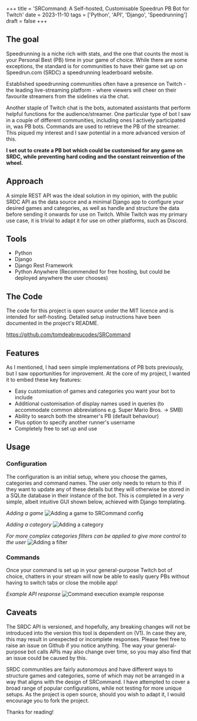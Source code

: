 +++
title = 'SRCommand: A Self-hosted, Customisable Speedrun PB Bot for Twitch'
date = 2023-11-10
tags = ['Python', 'API', 'Django', 'Speedrunning']
draft = false
+++

## The goal
Speedrunning is a niche rich with stats, and the one that counts the most is your Personal Best (PB) time in your game of choice. While there are some exceptions, the standard is for communities to have their game set up on Speedrun.com (SRDC) a speedrunning leaderboard website. 

Established speedrunning communities often have a presence on Twitch - the leading live-streaming platform - where viewers will cheer on their favourite streamers from the sidelines via the chat.

Another staple of Twitch chat is the bots, automated assistants that perform helpful functions for the audience/streamer. One particular type of bot I saw in a couple of different communities, including ones I actively participated in, was PB bots. Commands are used to retrieve the PB of the streamer. This piqued my interest and I saw potential in a more advanced version of this.

**I set out to create a PB bot which could be customised for any game on SRDC, while preventing hard coding and the constant reinvention of the wheel.**

## Approach
A simple REST API was the ideal solution in my opinion, with the public SRDC API as the data source and a minimal Django app to configure your desired games and categories, as well as handle and structure the data before sending it onwards for use on Twitch. While Twitch was my primary use case, it is trivial to adapt it for use on other platforms, such as Discord.

## Tools
- Python
- Django
- Django Rest Framework
- Python Anywhere (Recommended for free hosting, but could be deployed anywhere the user chooses)

## The Code
The code for this project is open source under the MIT licence and is intended for self-hosting. Detailed setup instructions have been documented in the project's README.

https://github.com/tomdeabreucodes/SRCommand

## Features
As I mentioned, I had seen simple implementations of PB bots previously, but I saw opportunities for improvement. At the core of my project, I wanted it to embed these key features:
- Easy customisation of games and categories you want your bot to include
- Additional customisation of display names used in queries (to accommodate common abbreviations e.g. Super Mario Bros. -> SMB)
- Ability to search both the streamer's PB (default behaviour) 
- Plus option to specify another runner's username
- Completely free to set up and use

## Usage
### Configuration
The configuration is an initial setup, where you choose the games, categories and command names. The user only needs to return to this if they want to update any of these details but they will otherwise be stored in a SQLite database in their instance of the bot.
This is completed in a *very* simple, albeit intuitive GUI shown below, achieved with Django templating.

*Adding a game*
![Adding a game to SRCommand config](img/SRCommand_Game_Config.png)

*Adding a category*
![Adding a category](img/SRCommand_Game_Config.png)

*For more complex categories filters can be applied to give more control to the user*
![Adding a filter](img/SRCommand_Filter_Config.png)

### Commands
Once your command is set up in your general-purpose Twitch bot of choice, chatters in your stream will now be able to easily query PBs without having to switch tabs or close the mobile app!

*Example API response*
![Command execution example response](img/SRCommand_Response.png)

## Caveats
The SRDC API is versioned, and hopefully, any breaking changes will not be introduced into the version this tool is dependent on (V1). In case they are, this may result in unexpected or incomplete responses. Please feel free to raise an issue on Github if you notice anything. The way your general-purpose bot calls APIs may also change over time, so you may also find that an issue could be caused by this.

SRDC communities are fairly autonomous and have different ways to structure games and categories, some of which may not be arranged in a way that aligns with the design of SRCommand. I have attempted to cover a broad range of popular configurations, while not testing for more unique setups. As the project is open source, should you wish to adapt it, I would encourage you to fork the project.

Thanks for reading!